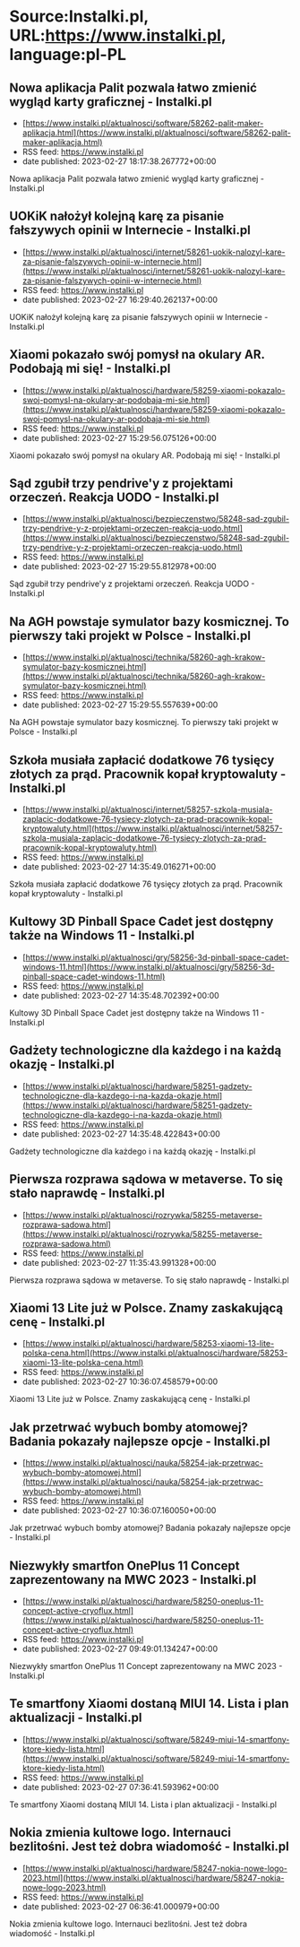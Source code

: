 # Source:Instalki.pl, URL:https://www.instalki.pl, language:pl-PL

## Nowa aplikacja Palit pozwala łatwo zmienić wygląd karty graficznej - Instalki.pl
 - [https://www.instalki.pl/aktualnosci/software/58262-palit-maker-aplikacja.html](https://www.instalki.pl/aktualnosci/software/58262-palit-maker-aplikacja.html)
 - RSS feed: https://www.instalki.pl
 - date published: 2023-02-27 18:17:38.267772+00:00

Nowa aplikacja Palit pozwala łatwo zmienić wygląd karty graficznej - Instalki.pl

## UOKiK nałożył kolejną karę za pisanie fałszywych opinii w Internecie - Instalki.pl
 - [https://www.instalki.pl/aktualnosci/internet/58261-uokik-nalozyl-kare-za-pisanie-falszywych-opinii-w-internecie.html](https://www.instalki.pl/aktualnosci/internet/58261-uokik-nalozyl-kare-za-pisanie-falszywych-opinii-w-internecie.html)
 - RSS feed: https://www.instalki.pl
 - date published: 2023-02-27 16:29:40.262137+00:00

UOKiK nałożył kolejną karę za pisanie fałszywych opinii w Internecie - Instalki.pl

## Xiaomi pokazało swój pomysł na okulary AR. Podobają mi się! - Instalki.pl
 - [https://www.instalki.pl/aktualnosci/hardware/58259-xiaomi-pokazalo-swoj-pomysl-na-okulary-ar-podobaja-mi-sie.html](https://www.instalki.pl/aktualnosci/hardware/58259-xiaomi-pokazalo-swoj-pomysl-na-okulary-ar-podobaja-mi-sie.html)
 - RSS feed: https://www.instalki.pl
 - date published: 2023-02-27 15:29:56.075126+00:00

Xiaomi pokazało swój pomysł na okulary AR. Podobają mi się! - Instalki.pl

## Sąd zgubił trzy pendrive'y z projektami orzeczeń. Reakcja UODO - Instalki.pl
 - [https://www.instalki.pl/aktualnosci/bezpieczenstwo/58248-sad-zgubil-trzy-pendrive-y-z-projektami-orzeczen-reakcja-uodo.html](https://www.instalki.pl/aktualnosci/bezpieczenstwo/58248-sad-zgubil-trzy-pendrive-y-z-projektami-orzeczen-reakcja-uodo.html)
 - RSS feed: https://www.instalki.pl
 - date published: 2023-02-27 15:29:55.812978+00:00

Sąd zgubił trzy pendrive'y z projektami orzeczeń. Reakcja UODO - Instalki.pl

## Na AGH powstaje symulator bazy kosmicznej. To pierwszy taki projekt w Polsce  - Instalki.pl
 - [https://www.instalki.pl/aktualnosci/technika/58260-agh-krakow-symulator-bazy-kosmicznej.html](https://www.instalki.pl/aktualnosci/technika/58260-agh-krakow-symulator-bazy-kosmicznej.html)
 - RSS feed: https://www.instalki.pl
 - date published: 2023-02-27 15:29:55.557639+00:00

Na AGH powstaje symulator bazy kosmicznej. To pierwszy taki projekt w Polsce  - Instalki.pl

## Szkoła musiała zapłacić dodatkowe 76 tysięcy złotych za prąd. Pracownik kopał kryptowaluty - Instalki.pl
 - [https://www.instalki.pl/aktualnosci/internet/58257-szkola-musiala-zaplacic-dodatkowe-76-tysiecy-zlotych-za-prad-pracownik-kopal-kryptowaluty.html](https://www.instalki.pl/aktualnosci/internet/58257-szkola-musiala-zaplacic-dodatkowe-76-tysiecy-zlotych-za-prad-pracownik-kopal-kryptowaluty.html)
 - RSS feed: https://www.instalki.pl
 - date published: 2023-02-27 14:35:49.016271+00:00

Szkoła musiała zapłacić dodatkowe 76 tysięcy złotych za prąd. Pracownik kopał kryptowaluty - Instalki.pl

## Kultowy 3D Pinball Space Cadet jest dostępny także na Windows 11 - Instalki.pl
 - [https://www.instalki.pl/aktualnosci/gry/58256-3d-pinball-space-cadet-windows-11.html](https://www.instalki.pl/aktualnosci/gry/58256-3d-pinball-space-cadet-windows-11.html)
 - RSS feed: https://www.instalki.pl
 - date published: 2023-02-27 14:35:48.702392+00:00

Kultowy 3D Pinball Space Cadet jest dostępny także na Windows 11 - Instalki.pl

## Gadżety technologiczne dla każdego i na każdą okazję - Instalki.pl
 - [https://www.instalki.pl/aktualnosci/hardware/58251-gadzety-technologiczne-dla-kazdego-i-na-kazda-okazje.html](https://www.instalki.pl/aktualnosci/hardware/58251-gadzety-technologiczne-dla-kazdego-i-na-kazda-okazje.html)
 - RSS feed: https://www.instalki.pl
 - date published: 2023-02-27 14:35:48.422843+00:00

Gadżety technologiczne dla każdego i na każdą okazję - Instalki.pl

## Pierwsza rozprawa sądowa w metaverse. To się stało naprawdę - Instalki.pl
 - [https://www.instalki.pl/aktualnosci/rozrywka/58255-metaverse-rozprawa-sadowa.html](https://www.instalki.pl/aktualnosci/rozrywka/58255-metaverse-rozprawa-sadowa.html)
 - RSS feed: https://www.instalki.pl
 - date published: 2023-02-27 11:35:43.991328+00:00

Pierwsza rozprawa sądowa w metaverse. To się stało naprawdę - Instalki.pl

## Xiaomi 13 Lite już w Polsce. Znamy zaskakującą cenę - Instalki.pl
 - [https://www.instalki.pl/aktualnosci/hardware/58253-xiaomi-13-lite-polska-cena.html](https://www.instalki.pl/aktualnosci/hardware/58253-xiaomi-13-lite-polska-cena.html)
 - RSS feed: https://www.instalki.pl
 - date published: 2023-02-27 10:36:07.458579+00:00

Xiaomi 13 Lite już w Polsce. Znamy zaskakującą cenę - Instalki.pl

## Jak przetrwać wybuch bomby atomowej? Badania pokazały najlepsze opcje - Instalki.pl
 - [https://www.instalki.pl/aktualnosci/nauka/58254-jak-przetrwac-wybuch-bomby-atomowej.html](https://www.instalki.pl/aktualnosci/nauka/58254-jak-przetrwac-wybuch-bomby-atomowej.html)
 - RSS feed: https://www.instalki.pl
 - date published: 2023-02-27 10:36:07.160050+00:00

Jak przetrwać wybuch bomby atomowej? Badania pokazały najlepsze opcje - Instalki.pl

## Niezwykły smartfon OnePlus 11 Concept zaprezentowany na MWC 2023 - Instalki.pl
 - [https://www.instalki.pl/aktualnosci/hardware/58250-oneplus-11-concept-active-cryoflux.html](https://www.instalki.pl/aktualnosci/hardware/58250-oneplus-11-concept-active-cryoflux.html)
 - RSS feed: https://www.instalki.pl
 - date published: 2023-02-27 09:49:01.134247+00:00

Niezwykły smartfon OnePlus 11 Concept zaprezentowany na MWC 2023 - Instalki.pl

## Te smartfony Xiaomi dostaną MIUI 14. Lista i plan aktualizacji - Instalki.pl
 - [https://www.instalki.pl/aktualnosci/software/58249-miui-14-smartfony-ktore-kiedy-lista.html](https://www.instalki.pl/aktualnosci/software/58249-miui-14-smartfony-ktore-kiedy-lista.html)
 - RSS feed: https://www.instalki.pl
 - date published: 2023-02-27 07:36:41.593962+00:00

Te smartfony Xiaomi dostaną MIUI 14. Lista i plan aktualizacji - Instalki.pl

## Nokia zmienia kultowe logo. Internauci bezlitośni. Jest też dobra wiadomość - Instalki.pl
 - [https://www.instalki.pl/aktualnosci/hardware/58247-nokia-nowe-logo-2023.html](https://www.instalki.pl/aktualnosci/hardware/58247-nokia-nowe-logo-2023.html)
 - RSS feed: https://www.instalki.pl
 - date published: 2023-02-27 06:36:41.000979+00:00

Nokia zmienia kultowe logo. Internauci bezlitośni. Jest też dobra wiadomość - Instalki.pl

